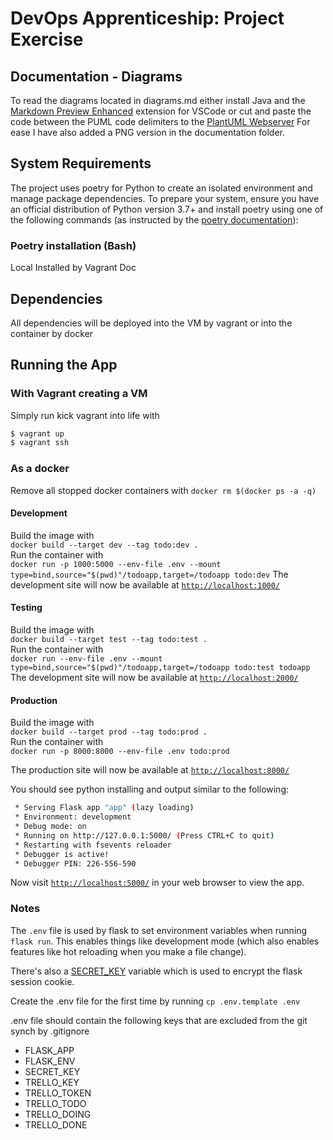 # DevOps Apprenticeship: Project Exercise

## Documentation - Diagrams

To read the diagrams located in diagrams.md either install Java and  the [Markdown Preview Enhanced](https://github.com/shd101wyy/vscode-markdown-preview-enhanced) extension for VSCode or cut and paste the code between the PUML code delimiters to the [PlantUML Webserver](http://www.plantuml.com/plantuml/uml/SyfFKj2rKt3CoKnELR1Io4ZDoSa70000)
For ease I have also added a PNG version in the documentation folder.

## System Requirements

The project uses poetry for Python to create an isolated environment and manage package dependencies. To prepare your system, ensure you have an official distribution of Python version 3.7+ and install poetry using one of the following commands (as instructed by the [poetry documentation](https://python-poetry.org/docs/#system-requirements)):

### Poetry installation (Bash)

Local
Installed by Vagrant
Doc

## Dependencies

All dependencies will be deployed into the VM by vagrant or into the container by docker

## Running the App

### With Vagrant creating a VM

Simply run kick vagrant into life with

``` bash
$ vagrant up
$ vagrant ssh
```

### As a docker

Remove all stopped docker containers with `docker rm $(docker ps -a -q)`

#### Development

Build the image with  
`docker build --target dev --tag todo:dev .`  
Run the container with  
`docker run -p 1000:5000 --env-file .env --mount type=bind,source="$(pwd)"/todoapp,target=/todoapp todo:dev`
The development site will now be available at [`http://localhost:1000/`](http://localhost:9000/)

#### Testing

Build the image with  
`docker build --target test --tag todo:test .`  
Run the container with  
`docker run --env-file .env --mount type=bind,source="$(pwd)"/todoapp,target=/todoapp todo:test todoapp`
The development site will now be available at [`http://localhost:2000/`](http://localhost:9000/)

#### Production

Build the image with  
`docker build --target prod --tag todo:prod .`  
Run the container with  
`docker run -p 8000:8000 --env-file .env todo:prod`

The production site will now be available at [`http://localhost:8000/`](http://localhost:8000/)

You should see python installing and output similar to the following:

```bash
 * Serving Flask app "app" (lazy loading)
 * Environment: development
 * Debug mode: on
 * Running on http://127.0.0.1:5000/ (Press CTRL+C to quit)
 * Restarting with fsevents reloader
 * Debugger is active!
 * Debugger PIN: 226-556-590
```

Now visit [`http://localhost:5000/`](http://localhost:5000/) in your web browser to view the app.

### Notes

The `.env` file is used by flask to set environment variables when running `flask run`. This enables things like development mode (which also enables features like hot reloading when you make a file change).

There's also a [SECRET_KEY](https://flask.palletsprojects.com/en/1.1.x/config/#SECRET_KEY) variable which is used to encrypt the flask session cookie.

Create the .env file for the first time by running `cp .env.template .env`

.env file should contain the following keys that are excluded from the git synch by .gitignore
 
 - FLASK_APP
 - FLASK_ENV
 - SECRET_KEY
 - TRELLO_KEY
 - TRELLO_TOKEN
 - TRELLO_TODO
 - TRELLO_DOING
 - TRELLO_DONE


